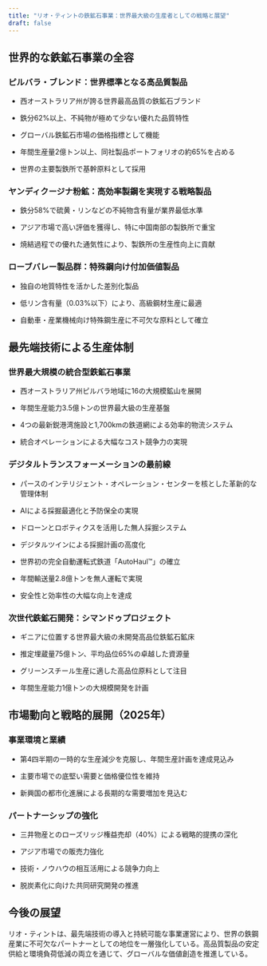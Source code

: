 ```yaml
---
title: "リオ・ティントの鉄鉱石事業：世界最大級の生産者としての戦略と展望"
draft: false
---
```


## 世界的な鉄鉱石事業の全容

### ピルバラ・ブレンド：世界標準となる高品質製品

- 西オーストラリア州が誇る世界最高品質の鉄鉱石ブランド

- 鉄分62%以上、不純物が極めて少ない優れた品質特性

- グローバル鉄鉱石市場の価格指標として機能

- 年間生産量2億トン以上、同社製品ポートフォリオの約65%を占める

- 世界の主要製鉄所で基幹原料として採用

### ヤンディクージナ粉鉱：高効率製鋼を実現する戦略製品

- 鉄分58%で硫黄・リンなどの不純物含有量が業界最低水準

- アジア市場で高い評価を獲得し、特に中国南部の製鉄所で重宝

- 焼結過程での優れた通気性により、製鉄所の生産性向上に貢献

### ローブバレー製品群：特殊鋼向け付加価値製品

- 独自の地質特性を活かした差別化製品

- 低リン含有量（0.03%以下）により、高級鋼材生産に最適

- 自動車・産業機械向け特殊鋼生産に不可欠な原料として確立

## 最先端技術による生産体制

### 世界最大規模の統合型鉄鉱石事業

- 西オーストラリア州ピルバラ地域に16の大規模鉱山を展開

- 年間生産能力3.5億トンの世界最大級の生産基盤

- 4つの最新鋭港湾施設と1,700kmの鉄道網による効率的物流システム

- 統合オペレーションによる大幅なコスト競争力の実現

### デジタルトランスフォーメーションの最前線

- パースのインテリジェント・オペレーション・センターを核とした革新的な管理体制

- AIによる採掘最適化と予防保全の実現

- ドローンとロボティクスを活用した無人採掘システム

- デジタルツインによる採掘計画の高度化

- 世界初の完全自動運転式鉄道「AutoHaul™」の確立

- 年間輸送量2.8億トンを無人運転で実現

- 安全性と効率性の大幅な向上を達成

### 次世代鉄鉱石開発：シマンドゥプロジェクト

- ギニアに位置する世界最大級の未開発高品位鉄鉱石鉱床

- 推定埋蔵量75億トン、平均品位65%の卓越した資源量

- グリーンスチール生産に適した高品位原料として注目

- 年間生産能力1億トンの大規模開発を計画

## 市場動向と戦略的展開（2025年）

### 事業環境と業績

- 第4四半期の一時的な生産減少を克服し、年間生産計画を達成見込み

- 主要市場での底堅い需要と価格優位性を維持

- 新興国の都市化進展による長期的な需要増加を見込む

### パートナーシップの強化

- 三井物産とのローズリッジ権益売却（40%）による戦略的提携の深化

- アジア市場での販売力強化

- 技術・ノウハウの相互活用による競争力向上

- 脱炭素化に向けた共同研究開発の推進

## 今後の展望

リオ・ティントは、最先端技術の導入と持続可能な事業運営により、世界の鉄鋼産業に不可欠なパートナーとしての地位を一層強化している。高品質製品の安定供給と環境負荷低減の両立を通じて、グローバルな価値創造を推進している。

